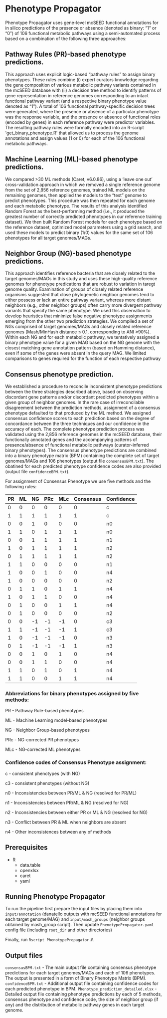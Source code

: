 # Phenotype Propagator
Phenotype Propagator uses gene-level mcSEED functional annotations for in silico predictions of the presence or absence (denoted as binary: “1” or “0”) of 106 functional metabolic pathways using a semi-automated process based on a combination of the following three approaches:
## Pathway Rules (PR)-based phenotype predictions.
This approach uses explicit logic-based “pathway rules” to assign binary phenotypes. These rules combine (i) expert curators knowledge regarding the gene composition of various metabolic pathway variants contained in the mcSEED database with (ii) a decision tree method to identify patterns of gene representation in reference genomes corresponding to an intact functional pathway variant (and a respective binary phenotype value denoted as “1”). A total of 106 functional pathway-specific decision trees were generated, where the presence or absence of a particular phenotype was the response variable, and the presence or absence of functional roles (encoded by genes) in each reference pathway were predictor variables. The resulting pathway rules were formally encoded into an R-script 'get_binary_phenotype.R'  that allowed us to process the genome annotations and assign values (1 or 0) for each of the 106 functional metabolic pathways.

## Machine Learning (ML)-based phenotype predictions.
We compared >30 ML methods (Caret, v6.0.86), using a ‘leave one out’ cross-validation approach in which we removed a single reference genome from the set of 2,856 reference genomes, trained ML models on the remaining genomes, then applied the models to the “test” genome to predict phenotypes. This procedure was then repeated for each genome and each metabolic phenotype. The results of this analysis identified Random Forest as the best-performing method (i.e., it produced the greatest number of correctly predicted phenotypes in our reference training dataset). We then built Random Forest models for each phenotype based on the reference dataset, optimized model parameters using a grid search, and used these models to predict binary (1/0) values for the same set of 106 phenotypes for all target genomes/MAGs.

## Neighbor Group (NG)-based phenotype predictions.
This approach identifies reference bacteria that are closely related to the target genomes/MAGs in this study and uses these high-quality reference genomes for phenotype predications that are robust to variation in taregt genome quality. Examination of groups of closely related reference organisms suggested that close phylogenetic neighbor genomes tend to either possess or lack an entire pathway variant, whereas more distant neighbors (e.g., other neighbor groups) often carry more divergent pathway variants that specify the same phenotype. We used this observation to develop heuristics that minimize false negative phenotype assignments emerging from the other two prediction strategies. We compiled a set of NGs comprised of target genomes/MAGs and closely related reference genomes (Mash/MinHash distance ≤ 0.1, corresponding to ANI ≥90%). Within each NG and for each metabolic pathway, we tentatively assigned a binary phenotype value for a given MAG based on the NG genome with the closest matching gene annotation pattern (based on Hamming distance), even if some of the genes were absent in the query MAG. We limited comparisons to genes required for the function of each respective pathway

## Consensus phenotype prediction.
We established a procedure to reconcile inconsistent phenotype predictions between the three strategies described above, based on observing discordant gene patterns and/or discordant predicted phenotypes within a given group of neighbor genomes. In the rare case of irreconcilable disagreement between the prediction methods, assignment of a consensus phenotype defaulted to that produced by the ML method. We assigned consensus confidence scores to each prediction based on the degree of concordance between the three techniques and our confidence in the accuracy of each.
The complete phenotype prediction process was validated using the 2,856 reference genomes in the mcSEED database, their functionally annotated genes and the accompanying patterns of presence/absence of functional metabolic pathways (curator-inferred binary phenotypes). 
The consensus phenotype predictions are combined into a binary phenotype matrix (BPM) containing the complete set of target genomes/MAGs and 106 phenotypes (output file `consensusBPM.txt`). The obatined for each predicted phenotype confidence codes are also provided (output file `confidenceBPM.txt`).

For assignment of Consensus Phenotype we use five methods and the following rules:

| **PR** | **ML** | **NG** | **PRc** | **MLc** | **Consensus** | **Confidence** |
| ------ | ------ | ------ | ------- | ------- | ------------- | -------------- |
| 0      | 0      | 0      | 0       | 0       | 0             | c              |
| 1      | 1      | 1      | 1       | 1       | 1             | c              |
| 0      | 0      | 1      | 0       | 0       | 0             | n0             |
| 1      | 1      | 0      | 1       | 1       | 1             | n0             |
| 0      | 0      | 1      | 1       | 1       | 1             | n1             |
| 1      | 0      | 1      | 1       | 1       | 1             | n2             |
| 0      | 1      | 1      | 1       | 1       | 1             | n2             |
| 1      | 1      | 0      | 0       | 0       | 0             | n1             |
| 1      | 0      | 0      | 1       | 0       | 0             | n4             |
| 1      | 0      | 0      | 0       | 0       | 0             | n2             |
| 0      | 1      | 1      | 0       | 1       | 1             | n4             |
| 1      | 0      | 1      | 1       | 0       | 0             | n4             |
| 0      | 1      | 0      | 0       | 1       | 1             | n4             |
| 0      | 1      | 0      | 0       | 0       | 0             | n2             |
| 0      | 0      | \-1    | \-1     | \-1     | 0             | c3             |
| 1      | 1      | \-1    | \-1     | \-1     | 1             | c3             |
| 1      | 0      | \-1    | \-1     | \-1     | 0             | n3             |
| 0      | 1      | \-1    | \-1     | \-1     | 1             | n3             |
| 0      | 0      | 1      | 0       | 1       | 0             | n4             |
| 0      | 0      | 1      | 1       | 0       | 0             | n4             |
| 1      | 1      | 0      | 1       | 0       | 1             | n4             |
| 1      | 1      | 0      | 0       | 1       | 1             | n4             |
### Abbreviations for binary phenotypes assigned by five methods:
PR - Pathway Rule-based phenotypes

ML - Machine Learning model-based phenotypes 

NG - Neighbor Group-based phenotypes
 
PRc - NG-corrected PR phenotypes

MLc - NG-corrected ML phenotypes

### Confidence codes of Consensus Phenotype assignment:
c - consistent phenotypes (with NG)

c3 - consistent phenotypes (without NG)

n0 - Inconsistencies between PR/ML & NG (resolved for PR/ML)

n1 - Inconsistencies between PR/ML & NG (resolved for NG)

n2 - Inconsistencies between either PR or ML & NG (resolved for NG)

n3 - Conflict between PR & ML when neighbors are absent

n4 - Other inconsistences between any of methods

## Prerequisites

- R
  - data.table
  - openxlsx
  - caret
  - yaml

## Running Phenotype Propagator
To run the pipeline first prepare the input files by placing them into `input/annotation` (danatello outputs with mcSEED functional annotations for each target genome/MAG) and `input/mash_groups` (neighbor groups obtained by mash_group script).
Then update `PhenotypePropagator.yaml` config file (including `root_dir` and other directories)

Finally, run `Rscript PhenotypePropagator.R` 

## Output files
`consensusBPM.txt` - The main output file containing consensus phenotype predictions for each target genomes/MAGs and each of 106 phenotypes. The output is presented in a form of Binary Phenotype Matrix (BPM). 
`confidenceBPM.txt` - Additional output file containing confidence codes for each predicted phenotype in BPM.
`Phenotype_prediction_detailed.xlsx` - Detailed output file containing phenotype predictions by each of 5 methods, consensus phenotype and confidence code, the size of neighbor group (if any) and the distribution of metabolic pathway genes in each target genome.